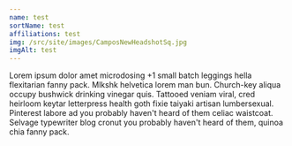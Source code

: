 ```yaml
---
name: test
sortName: test
affiliations: test
img: /src/site/images/CamposNewHeadshotSq.jpg
imgAlt: test
---
```

Lorem ipsum dolor amet microdosing +1 small batch leggings hella flexitarian fanny pack. Mlkshk helvetica lorem man bun. Church-key aliqua occupy bushwick drinking vinegar quis. Tattooed veniam viral, cred heirloom keytar letterpress health goth fixie taiyaki artisan lumbersexual. Pinterest labore ad you probably haven't heard of them celiac waistcoat. Selvage typewriter blog cronut you probably haven't heard of them, quinoa chia fanny pack.
